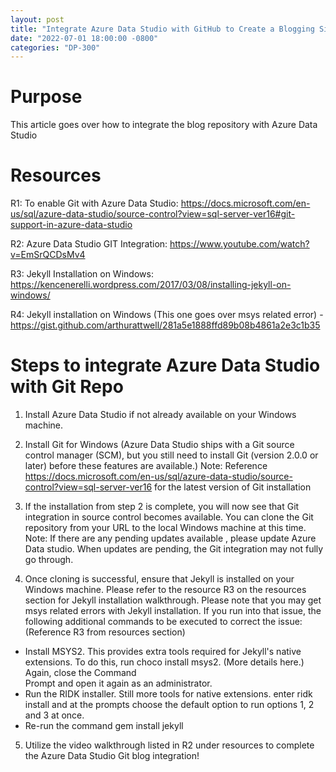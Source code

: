 ```yaml
---
layout: post
title: "Integrate Azure Data Studio with GitHub to Create a Blogging Site"
date: "2022-07-01 18:00:00 -0800"
categories: "DP-300"
---
```


# Purpose

This article goes over how to integrate the blog repository with Azure Data Studio

# Resources

R1: To enable Git with Azure Data Studio: https://docs.microsoft.com/en-us/sql/azure-data-studio/source-control?view=sql-server-ver16#git-support-in-azure-data-studio

R2:  Azure Data Studio GIT Integration: https://www.youtube.com/watch?v=EmSrQCDsMv4

R3: Jekyll Installation on Windows: https://kencenerelli.wordpress.com/2017/03/08/installing-jekyll-on-windows/

R4: Jekyll installation on Windows (This one goes over msys related error) - https://gist.github.com/arthurattwell/281a5e1888ffd89b08b4861a2e3c1b35 


# Steps to integrate Azure Data Studio with Git Repo

1. Install Azure Data Studio if not already available on your Windows machine.

2. Install Git for Windows (Azure Data Studio ships with a Git source control manager (SCM), but you still need to install Git (version 2.0.0 or later) before these features are available.) 
Note: Reference https://docs.microsoft.com/en-us/sql/azure-data-studio/source-control?view=sql-server-ver16 for the latest version of Git installation

3. If the installation from step 2 is complete, you will now see that Git integration in source control becomes available. You can clone the Git repository from your URL to the local Windows machine at this time.  
Note: If there are any pending updates available , please update Azure Data studio. When updates are pending, the Git integration may not fully go through. 

4. Once cloning is successful, ensure that Jekyll is installed on your Windows machine. Please refer to the resource R3 on the resources section for Jekyll installation walkthrough. Please note that you may get msys related errors with Jekyll installation. If you run into that issue, the following additional commands to be executed to correct the issue: (Reference R3 from resources section)

* Install MSYS2. This provides extra tools required for Jekyll's native extensions. To do this, run choco install msys2. (More details here.) Again, close the Command  
  Prompt and open it again as an administrator.
* Run the RIDK installer. Still more tools for native extensions. enter ridk install and at the prompts choose the default option to run options 1, 2 and 3 at once. 
* Re-run the command gem install jekyll

5. Utilize the video walkthrough listed in R2 under resources to complete the Azure Data Studio Git blog integration!


